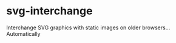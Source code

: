svg-interchange
===============

Interchange SVG graphics with static images on older browsers... Automatically
